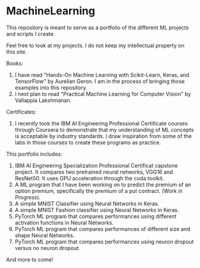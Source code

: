 # MachineLearning
This repository is meant to serve as a portfolio of the different ML projects and scripts I create.

Feel free to look at my projects. I do not keep my intellectual property on this site.

Books:
  1) I have read "Hands-On Machine Learning with Scikit-Learn, Keras, and TensorFlow" by Aurelian Geron. I am in the process of bringing those examples into this     repository.
  2) I next plan to read "Practical Machine Learning for Computer Vision" by Vallappia Lakshmanan.

Certificates:
  1) I recently took the IBM AI Engineering Professional Certificate courses through Coursera to demonstrate that my understanding of ML concepts is acceptable by 
  industry standards. I draw inspiration from some of the labs in those courses to create these programs as practice. 

This portfolio includes:
  1) IBM AI Engineering Specialization Professional Certificat capstone project. It compares two pretrained neural networks, VGG16 and ResNet50. It uses GPU         acceleration through the cuda toolkit.
  2) A ML program that I have been working on to predict the premium of an option premium, specifically the premium of a put contract. (Work in Progress).
  3) A simple MNIST Classifier using Neural Networks in Keras.
  4) A simple MNIST Fashion classifier using Neural Networks in Keras.
  5) PyTorch ML program that compares performances using different activation functions in Neural Networks. 
  6) PyTorch ML program that compares performances of different size and shape Neural Networks. 
  7) PyTorch ML program that compares performances using neuron dropout versus no neuron dropout. 
  
  And more to come!
